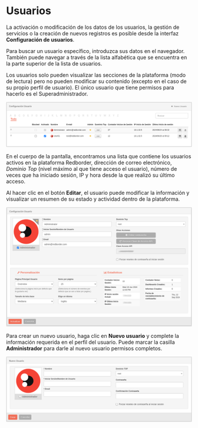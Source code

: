 # Usuarios

La activación o modificación de los datos de los usuarios, la gestión de servicios o la creación de nuevos registros es posible desde la interfaz **Configuración de usuarios**.

Para buscar un usuario específico, introduzca sus datos en el navegador. También puede navegar a través de la lista alfabética que se encuentra en la parte superior de la lista de usuarios.

Los usuarios solo pueden visualizar las secciones de la plataforma (modo de lectura) pero no pueden modificar su contenido (excepto en el caso de su propio perfil de usuario). El único usuario que tiene permisos para hacerlo es el Superadministrador.

![Usuarios: interfaz de gestión de permisos de los usuarios](images/ch07_img027.png)

En el cuerpo de la pantalla, encontramos una lista que contiene los usuarios activos en la plataforma Redborder, dirección de correo electrónico, *Dominio Top* (nivel máximo al que tiene acceso el usuario), número de veces que ha iniciado sesión, IP y hora desde la que realizó su último acceso.

Al hacer clic en el botón **Editar**, el usuario puede modificar la información y visualizar un resumen de su estado y actividad dentro de la plataforma.

![Usuarios: edición del perfil del usuario](images/ch07_img028.png)

Para crear un nuevo usuario, haga clic en **Nuevo usuario** y complete la información requerida en el perfil del usuario. Puede marcar la casilla **Administrador** para darle al nuevo usuario permisos completos.

![Usuarios: Nuevo usuario](images/ch07_img029.png)

